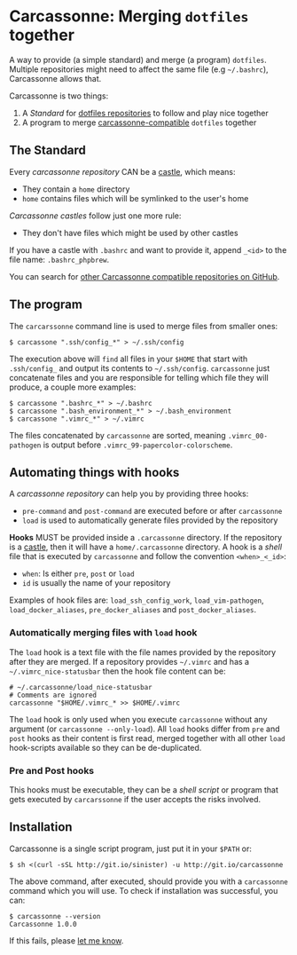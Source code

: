 # Carcassonne: Merging `dotfiles` together

A way to provide (a simple standard) and merge (a program) `dotfiles`.
Multiple repositories might need to affect the same file (e.g `~/.bashrc`),
Carcassonne allows that.

Carcassonne is two things:

1. A *Standard* for [dotfiles repositories][d] to follow and play nice together
1. A program to merge [carcassonne-compatible][m] `dotfiles` together

[d]: https://wiki.archlinux.org/index.php/Dotfiles
[m]: https://github.com/topics/carcassone "Search compatible repositories"

## The Standard

Every *carcassonne repository* CAN be a [castle][c], which means:

* They contain a `home` directory
* `home` contains files which will be symlinked to the user\'s home

*Carcassonne castles* follow just one more rule:

* They don\'t have files which might be used by other castles

If you have a castle with `.bashrc` and want to provide it, append
`_<id>` to the file name: `.bashrc_phpbrew`.

You can search for [other Carcassonne compatible repositories on GitHub][m].

[c]: https://github.com/technicalpickles/homesick "Homesick: Take your $HOME"

## The program

The `carcarssonne` command line is used to merge files from smaller
ones:

    $ carcassone ".ssh/config_*" > ~/.ssh/config

The execution above will `find` all files in your `$HOME` that start with
`.ssh/config_` and output its contents to `~/.ssh/config`. `carcassonne` just
concatenate files and you are responsible for telling which file they will
produce, a couple more examples:

    $ carcassone ".bashrc_*" > ~/.bashrc
    $ carcassone ".bash_environment_*" > ~/.bash_environment
    $ carcassone ".vimrc_*" > ~/.vimrc

The files concatenated by `carcassonne` are sorted, meaning `.vimrc_00-pathogen`
is output before `.vimrc_99-papercolor-colorscheme`.

## Automating things with hooks

A *carcassonne repository* can help you by providing three hooks: 

* `pre-command` and `post-command` are executed before or after `carcassonne`
* `load` is used to automatically generate files provided by the repository

**Hooks** MUST be provided inside a `.carcassonne`
directory. If the repository is a [castle][c], then it will have a
`home/.carcassonne` directory. A hook is a *shell* file that is executed by
`carcassonne` and follow the convention `<when>_<_id>`:

* `when`: Is either `pre`, `post` or `load`
* `id` is usually the name of your repository

Examples of hook files are: `load_ssh_config_work`, `load_vim-pathogen`,
`load_docker_aliases`, `pre_docker_aliases` and `post_docker_aliases`.

### Automatically merging files with `load` hook

The `load` hook is a text file with the file names provided by the repository
after they are merged. If a repository provides `~/.vimrc` and has a
`~/.vimrc_nice-statusbar` then the hook file content can be:

    # ~/.carcassonne/load_nice-statusbar
    # Comments are ignored
    carcassonne "$HOME/.vimrc_* >> $HOME/.vimrc

The `load` hook is only used when you execute `carcassonne` without any
argument (or `carcassonne --only-load`). All `load` hooks differ from `pre` and
`post` hooks as their content is first read, merged together with all other
`load` hook-scripts available so they can be de-duplicated.

### Pre and Post hooks

This hooks must be executable, they can be a *shell script* or program that gets
executed by `carcarssonne` if the user accepts the risks involved.

## Installation

Carcassonne is a single script program, just put it in your `$PATH` or:

    $ sh <(curl -sSL http://git.io/sinister) -u http://git.io/carcassonne

The above command, after executed, should provide you with a `carcassonne`
command which you will use. To check if installation was successful, you
can:

    $ carcassonne --version
    Carcassonne 1.0.0

If this fails, please [let me know][bugs].

[bugs]: https://github.com/augustohp/carcassonne/issues "Submit a bug report"
